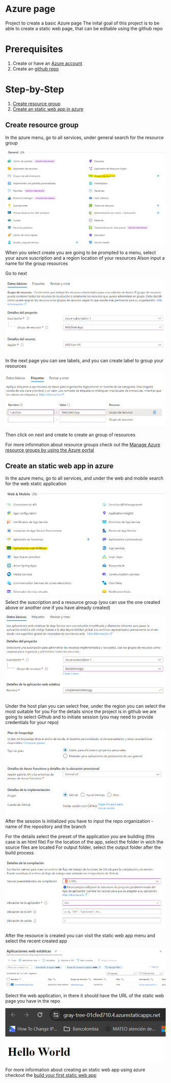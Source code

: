 # Azure page
Project to create a basic Azure page
The inital goal of this project is to be able to create a static web page, that can be editable using the github repo

# Prerequisites
1. Create or have an [Azure account][1]
2. Create an [github repo][2]

# Step-by-Step
1. [Create resource group](#create-resource-group)
2. [Create an static web app in azure](#create-an-static-web-app-in-azure)


## Create resource group
In the azure menu, go to all services, under general search for the resource group

![resourcegroup][resource-group]

When you select create you are going to be prompted to a menu, select your azure suscription and a region location of your resources
Alson input a name for the group resources

Go to next

![ResourceGroupCreation][create-resource-group]

In the next page you can see labels, and you can create label to group your resources

![labelResourceGroup][label-resource-group]

Then click on next and create to create an group of resources

For more information about resource groups check out the [Manage Azure resource groups by using the Azure portal][3]

## Create an static web app in azure
In the azure menu, go to all services, and under the web and mobile search for the web static application

![webStaticApp][image-web-static-app]

Select the suscription and a resource group (you can use the one created above or another one if you have already created)

![webStaticApp1][image-web-static-app1]

Under the host plan you can select free, under the region you can select the most suitable for you
For the details since the project is in github we are going to select Github and to initiate session (you may need to provide credentials for your repo)

![webStaticApp][image-web-static-app2]

After the session is initialized you have to input the repo organization - name of the repository and the branch

For the details select the preset of the application you are building (this case is an html file)
For the location of the app, select the folder in wich the source files are located
For output folder, select the output folder after the build process

![webStaticApp][image-web-static-details]

After the resource is created you can visit the static web app menu and select the recent created app

![webStaticApp][image-web-static-menu]

Select the web application, in there it should have the URL of the static web page you have in the repo

![webStaticApp][image-web-static-result]

For more information about creating an static web app using azure checkout the [build your first static web app][4]

[1]:https://azure.microsoft.com/en-us/free
[2]:https://docs.github.com/en/repositories/creating-and-managing-repositories/quickstart-for-repositories
[3]:https://learn.microsoft.com/en-us/azure/azure-resource-manager/management/manage-resource-groups-portal
[4]:https://learn.microsoft.com/en-us/azure/static-web-apps/get-started-portal?tabs=vanilla-javascript&pivots=github

[image-web-static-app]:./images/AzureWebStaticApp.png
[resource-group]:./images/AzureGroupResource.png
[label-resource-group]:./images/AzureResourceGroupLabel.png
[create-resource-group]:./images/CreatingAzureResourceGroup.png
[image-web-static-app1]:./images/AzureStaticWebApp1.png
[image-web-static-app2]:./images/AzureStaticWebApp2.png
[image-web-static-details]:./images/AzureStaticWebAppDetails.png
[image-web-static-menu]:./images/AzureStaticWebAppMenu.png
[image-web-static-result]:./images/AzureStaticWebAppResult.png